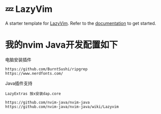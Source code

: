 # 💤 LazyVim

A starter template for [LazyVim](https://github.com/LazyVim/LazyVim).
Refer to the [documentation](https://lazyvim.github.io/installation) to get started.

# 我的nvim Java开发配置如下
电脑安装插件
``` 
https://github.com/BurntSushi/ripgrep
https://www.nerdfonts.com/
```

Java插件支持
``` 
LazyExtras 按x安装dap.core

https://github.com/nvim-java/nvim-java
https://github.com/nvim-java/nvim-java/wiki/Lazyvim
```